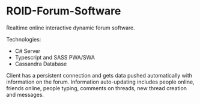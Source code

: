 # ROID-Forum-Software
Realtime online interactive dynamic forum software.

Technologies:
- C# Server
- Typescript and SASS PWA/SWA
- Cassandra Database

Client has a persistent connection and gets data pushed automatically with information on the forum. Information auto-updating includes people online, friends online, people typing, comments on threads, new thread creation and messages.
